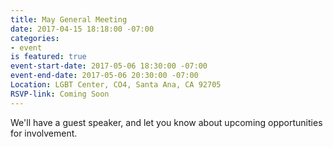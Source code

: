 ```yaml
---
title: May General Meeting
date: 2017-04-15 18:18:00 -07:00
categories:
- event
is featured: true
event-start-date: 2017-05-06 18:30:00 -07:00
event-end-date: 2017-05-06 20:30:00 -07:00
Location: LGBT Center, CO4, Santa Ana, CA 92705
RSVP-link: Coming Soon
---
```


We'll have a guest speaker, and let you know about upcoming opportunities for involvement. 